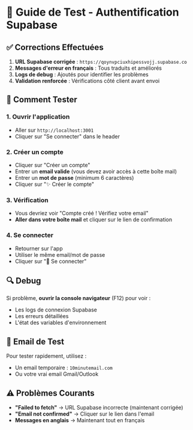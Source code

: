 # 🔐 Guide de Test - Authentification Supabase

## ✅ Corrections Effectuées

1. **URL Supabase corrigée** : `https://qoynvpciuxhipessvojj.supabase.co`
2. **Messages d'erreur en français** : Tous traduits et améliorés
3. **Logs de debug** : Ajoutés pour identifier les problèmes
4. **Validation renforcée** : Vérifications côté client avant envoi

## 🚀 Comment Tester

### 1. Ouvrir l'application
- Aller sur `http://localhost:3001`
- Cliquer sur "Se connecter" dans le header

### 2. Créer un compte
- Cliquer sur "Créer un compte"
- Entrer un **email valide** (vous devez avoir accès à cette boîte mail)
- Entrer un **mot de passe** (minimum 6 caractères)
- Cliquer sur "✨ Créer le compte"

### 3. Vérification
- Vous devriez voir "Compte créé ! Vérifiez votre email"
- **Aller dans votre boîte mail** et cliquer sur le lien de confirmation

### 4. Se connecter
- Retourner sur l'app
- Utiliser le même email/mot de passe
- Cliquer sur "🚀 Se connecter"

## 🔍 Debug

Si problème, **ouvrir la console navigateur** (F12) pour voir :
- Les logs de connexion Supabase
- Les erreurs détaillées
- L'état des variables d'environnement

## 📧 Email de Test

Pour tester rapidement, utilisez :
- Un email temporaire : `10minutemail.com`
- Ou votre vrai email Gmail/Outlook

## ⚠️ Problèmes Courants

- **"Failed to fetch"** → URL Supabase incorrecte (maintenant corrigée)
- **"Email not confirmed"** → Cliquer sur le lien dans l'email
- **Messages en anglais** → Maintenant tout en français